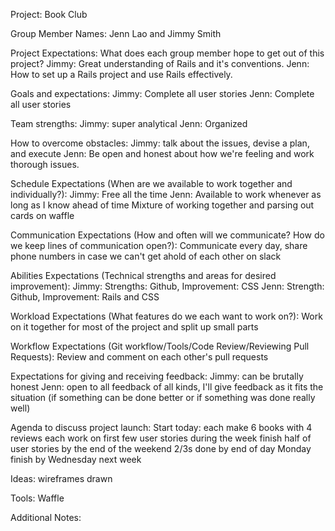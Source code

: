 Project: Book Club

Group Member Names: Jenn Lao and Jimmy Smith

Project Expectations: What does each group member hope to get out of this project?
Jimmy: Great understanding of Rails and it's conventions.
Jenn: How to set up a Rails project and use Rails effectively.

Goals and expectations:
Jimmy: Complete all user stories
Jenn: Complete all user stories

Team strengths:
Jimmy: super analytical
Jenn: Organized

How to overcome obstacles:
Jimmy: talk about the issues, devise a plan, and execute
Jenn: Be open and honest about how we're feeling and work thorough issues.

Schedule Expectations (When are we available to work together and individually?):
Jimmy: Free all the time
Jenn: Available to work whenever as long as I know ahead of time
Mixture of working together and parsing out cards on waffle

Communication Expectations (How and often will we communicate? How do we keep lines of communication open?):
Communicate every day, share phone numbers in case we can't get ahold of each other on slack

Abilities Expectations (Technical strengths and areas for desired improvement):
Jimmy: Strengths: Github, Improvement: CSS
Jenn: Strength: Github, Improvement: Rails and CSS

Workload Expectations (What features do we each want to work on?):
Work on it together for most of the project and split up small parts

Workflow Expectations (Git workflow/Tools/Code Review/Reviewing Pull Requests):
Review and comment on each other's pull requests

Expectations for giving and receiving feedback:
Jimmy: can be brutally honest
Jenn: open to all feedback of all kinds, I'll give feedback as it fits the situation (if something can be done better or if something was done really well)

Agenda to discuss project launch:
Start today: each make 6 books with 4 reviews each
work on first few user stories during the week
finish half of user stories by the end of the weekend
2/3s done by end of day Monday
finish by Wednesday next week

Ideas:
wireframes drawn

Tools:
Waffle


Additional Notes:
